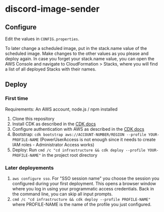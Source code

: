 # discord-image-sender

## Configure

Edit the values in `CONFIG.properties`.

To later change a scheduled image, put in the stack.name value of the scheduled image.
Make changes to the other values as you please and deploy again.
In case you forget your stack.name value, you can open the AWS Console and navigate to CloudFormation > Stacks, where
you will find a list of all deployed Stacks with their names.

## Deploy

### First time

Requirements: An AWS account, node.js / npm installed

1. Clone this repository
2. Install CDK as described in
   the [CDK docs](https://docs.aws.amazon.com/cdk/v2/guide/work-with.html#work-with-prerequisites)
3. Configure authentication with AWS as described in
   the [CDK docs](https://docs.aws.amazon.com/cdk/v2/guide/getting_started.html#getting_started_auth)
4. Bootstrap: `cdk bootstrap aws://ACCOUNT-NUMBER/REGION --profile YOUR-PROFILE-NAME` (PowerUserAccess is not enough
   since it needs to create IAM roles - Administrator Access works)
5. Deploy: Run `cmd /c "cd infrastructure && cdk deploy --profile YOUR-PROFILE-NAME"` in the project root directory

### Later deployements

1. `aws configure sso`. For "SSO session name" you choose the session you configured during your first deployment. This
   opens a browser window where you log in using your programmatic access credentials. Back in the command line, you can
   skip all input prompts.
2. `cmd /c "cd infrastructure && cdk deploy --profile PROFILE-NAME"` where PROFILE-NAME is the name of the profile you
   just configured.

